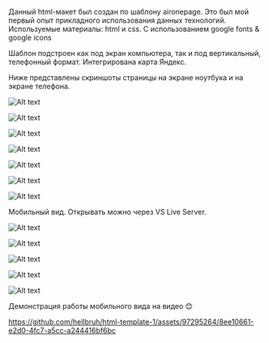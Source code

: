 Данный html-макет был создан по шаблону aironepage. 
Это был мой первый опыт прикладного использования данных технологий.
Используемые материалы: html и css.
С использованием google fonts & google icons

Шаблон подстроен как под экран компьютера, так и под вертикальный, телефонный формат. 
Интегрирована карта Яндекс. 

Ниже представлены скриншоты страницы на экране ноутбука и на экране телефона.

![Alt text](readme/2023-06-27_20-45-55.png) 

![Alt text](readme/2023-06-27_20-46-10.png) 

![Alt text](readme/2023-06-27_20-46-28.png) 

![Alt text](readme/2023-06-27_20-47-06.png) 

![Alt text](readme/2023-06-27_20-47-35-1.png) 

![Alt text](readme/2023-06-27_20-48-25-1.png)

![Alt text](readme/2023-06-27_20-49-23-1.png) 

Мобильный вид. Открывать можно через VS Live Server.

![Alt text](readme/2023-06-27_20-51-33.png) 

![Alt text](readme/2023-06-27_20-51-53.png) 

![Alt text](readme/2023-06-27_20-52-08.png) 

![Alt text](readme/2023-06-27_20-52-34.png)

![Alt text](readme/2023-06-27_20-52-58.png) 

Демонстрация работы мобильного вида на видео 😊


https://github.com/hellbruh/html-template-1/assets/97295264/8ee10661-e2d0-4fc7-a5cc-a244416bf6bc
